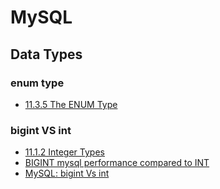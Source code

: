 # MySQL

## Data Types

### enum type

* [11.3.5 The ENUM Type](https://dev.mysql.com/doc/refman/8.0/en/enum.html)

### bigint VS int

* [11.1.2 Integer Types](https://dev.mysql.com/doc/refman/8.0/en/integer-types.html)
* [BIGINT mysql performance compared to INT](https://stackoverflow.com/a/9377107)
* [MySQL: bigint Vs int](https://stackoverflow.com/questions/4769416/mysql-bigint-vs-int)
